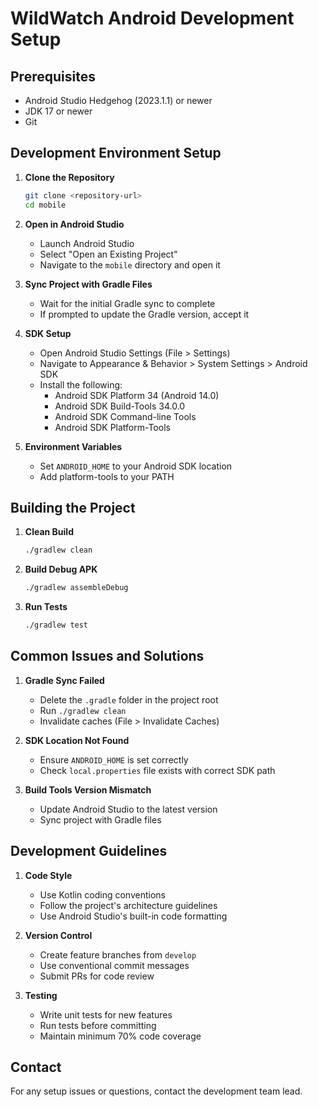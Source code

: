 # WildWatch Android Development Setup

## Prerequisites

- Android Studio Hedgehog (2023.1.1) or newer
- JDK 17 or newer
- Git

## Development Environment Setup

1. **Clone the Repository**
   ```bash
   git clone <repository-url>
   cd mobile
   ```

2. **Open in Android Studio**
   - Launch Android Studio
   - Select "Open an Existing Project"
   - Navigate to the `mobile` directory and open it

3. **Sync Project with Gradle Files**
   - Wait for the initial Gradle sync to complete
   - If prompted to update the Gradle version, accept it

4. **SDK Setup**
   - Open Android Studio Settings (File > Settings)
   - Navigate to Appearance & Behavior > System Settings > Android SDK
   - Install the following:
     - Android SDK Platform 34 (Android 14.0)
     - Android SDK Build-Tools 34.0.0
     - Android SDK Command-line Tools
     - Android SDK Platform-Tools

5. **Environment Variables**
   - Set `ANDROID_HOME` to your Android SDK location
   - Add platform-tools to your PATH

## Building the Project

1. **Clean Build**
   ```bash
   ./gradlew clean
   ```

2. **Build Debug APK**
   ```bash
   ./gradlew assembleDebug
   ```

3. **Run Tests**
   ```bash
   ./gradlew test
   ```

## Common Issues and Solutions

1. **Gradle Sync Failed**
   - Delete the `.gradle` folder in the project root
   - Run `./gradlew clean`
   - Invalidate caches (File > Invalidate Caches)

2. **SDK Location Not Found**
   - Ensure `ANDROID_HOME` is set correctly
   - Check `local.properties` file exists with correct SDK path

3. **Build Tools Version Mismatch**
   - Update Android Studio to the latest version
   - Sync project with Gradle files

## Development Guidelines

1. **Code Style**
   - Use Kotlin coding conventions
   - Follow the project's architecture guidelines
   - Use Android Studio's built-in code formatting

2. **Version Control**
   - Create feature branches from `develop`
   - Use conventional commit messages
   - Submit PRs for code review

3. **Testing**
   - Write unit tests for new features
   - Run tests before committing
   - Maintain minimum 70% code coverage

## Contact

For any setup issues or questions, contact the development team lead. 